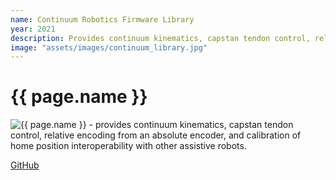 ```yaml
---
name: Continuum Robotics Firmware Library
year: 2021
description: Provides continuum kinematics, capstan tendon control, relative encoding from an absolute encoder, and calibration of home position
image: "assets/images/continuum_library.jpg"
---
```

# {{ page.name }}
<img class="img-fluid" alt="{{ page.name }}" src="{{ page.image | relative_url }}">
- provides continuum kinematics, capstan tendon control, relative encoding from an absolute encoder, and calibration of home position
interoperability with other assistive robots.

[GitHub](https://github.com/jakeammons/hose_lib)
